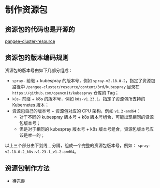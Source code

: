---
---

# 制作资源包

## 资源包的代码也是开源的

[pangee-cluster-resource](https://github.com/opencmit/pangee-cluster-resource)

## 资源包的版本编码规则

资源包的版本号由如下几部分组成：

- `spray-` 前缀 + kubespray 的版本号，例如 `spray-v2.18.0-2`，指定了资源包路径中 `/pangee-cluster/resource/content/3rd/kubespray` 目录在 `https://github.com/opencmit/kubespray` 仓库的 Tag；
- `k8s-` 前缀 + k8s 的版本号，例如 `k8s-v1.23.1`，指定了资源包所支持的 Kubernetes 版本；
- 资源包自己的版本号 + 资源包对应的 CPU 架构，例如 `v1.2-amd64`：
  - 对于不同的 kubespray 版本号 + k8s 版本号组合，可能出现相同的资源包版本号；
  - 但是对于相同的 kubespray 版本号 + k8s 版本号组合，资源包版本号应该是唯一的；

以上三个部分由下划线 `_` 分隔，组成一个完整的资源包版本号，例如： `spray-v2.18.0-2_k8s-v1.23.1_v1.2-amd64`。

## 资源包制作方法

- 待完善
